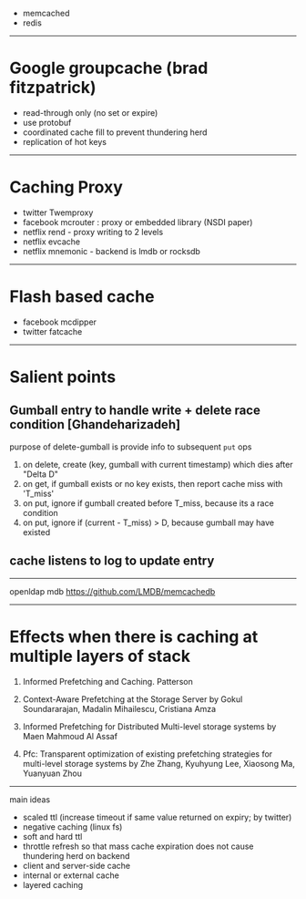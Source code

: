 
* memcached
* redis

--------------
# Google groupcache (brad fitzpatrick)

* read-through only (no set or expire)
* use protobuf
* coordinated cache fill to prevent thundering herd
* replication of hot keys

--------------

# Caching Proxy

* twitter Twemproxy
* facebook mcrouter : proxy or embedded library (NSDI paper)
* netflix rend - proxy writing to 2 levels
* netflix evcache
* netflix mnemonic - backend is lmdb or rocksdb

--------------

# Flash based cache

* facebook mcdipper 
* twitter fatcache

------------

# Salient points

## Gumball entry to handle write + delete race condition [Ghandeharizadeh]

purpose of delete-gumball is provide info to subsequent `put` ops

1. on delete, create (key, gumball with current timestamp) which dies after "Delta D"
2. on get, if gumball exists or no key exists, then report cache miss with 'T_miss'
3. on put, ignore if gumball created before T_miss, because its a race condition
3. on put, ignore if (current - T_miss) > D, because gumball may have existed

## cache listens to log to update entry

----------------

openldap mdb
https://github.com/LMDB/memcachedb

------------------

# Effects when there is caching at multiple layers of stack

1. Informed Prefetching and Caching.  Patterson

2. Context-Aware Prefetching at the Storage Server  by Gokul Soundararajan, Madalin Mihailescu, Cristiana Amza
 	
3. Informed Prefetching for Distributed Multi-level storage systems by Maen Mahmoud Al Assaf
		 	
4. Pfc: Transparent optimization of existing prefetching strategies for multi-level storage systems by Zhe Zhang, Kyuhyung Lee, Xiaosong Ma, Yuanyuan Zhou

----------------

main ideas

* scaled ttl (increase timeout if same value returned on expiry; by twitter)
* negative caching (linux fs)
* soft and hard ttl
* throttle refresh so that mass cache expiration does not cause thundering herd on backend
* client and server-side cache
* internal or external cache
* layered caching
